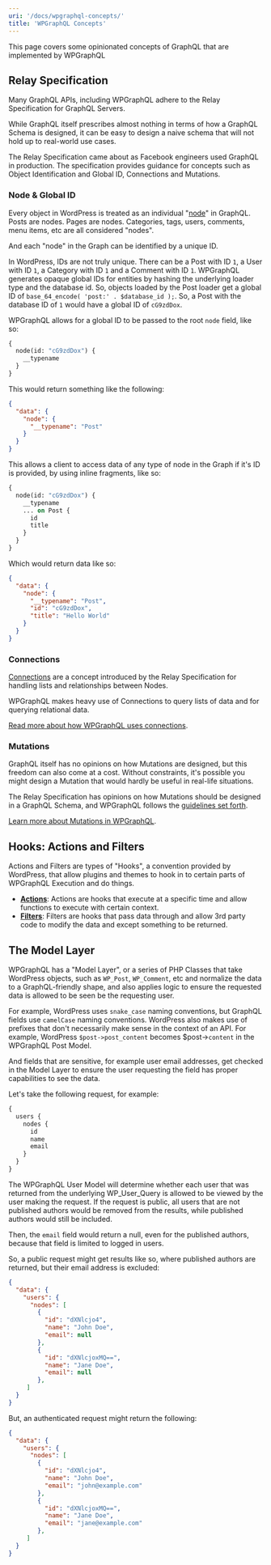 ```yaml
---
uri: '/docs/wpgraphql-concepts/'
title: 'WPGraphQL Concepts'
---
```


This page covers some opinionated concepts of GraphQL that are implemented by WPGraphQL

## Relay Specification

Many GraphQL APIs, including WPGraphQL adhere to the Relay Specification for GraphQL Servers.

While GraphQL itself prescribes almost nothing in terms of how a GraphQL Schema is designed, it can be easy to design a naive schema that will not hold up to real-world use cases.

The Relay Specification came about as Facebook engineers used GraphQL in production. The specification provides guidance for concepts such as Object Identification and Global ID, Connections and Mutations.

### Node &amp; Global ID

Every object in WordPress is treated as an individual "[node](https://relay.dev/docs/guides/graphql-server-specification/#object-identification)" in GraphQL. Posts are nodes. Pages are nodes. Categories, tags, users, comments, menu items, etc are all considered "nodes".

And each "node" in the Graph can be identified by a unique ID.

In WordPress, IDs are not truly unique. There can be a Post with ID `1`, a User with ID `1`, a Category with ID `1` and a Comment with ID `1`. WPGraphQL generates opaque global IDs for entities by hashing the underlying loader type and the database id. So, objects loaded by the Post loader get a global ID of `base_64_encode( 'post:' . $database_id );`. So, a Post with the database ID of `1` would have a global ID of `cG9zdDox`.

WPGraphQL allows for a global ID to be passed to the root `node` field, like so:

```graphql
{
  node(id: "cG9zdDox") {
    __typename
  }
}
```

This would return something like the following:

```json
{
  "data": {
    "node": {
      "__typename": "Post"
    }
  }
}
```

This allows a client to access data of any type of node in the Graph if it's ID is provided, by using inline fragments, like so:

```graphql
{
  node(id: "cG9zdDox") {
    __typename
    ... on Post {
      id
      title
    }
  }
}
```

Which would return data like so:

```json
{
  "data": {
    "node": {
      "__typename": "Post",
      "id": "cG9zdDox",
      "title": "Hello World"
    }
  }
}
```

### Connections

[Connections](https://relay.dev/docs/guides/graphql-server-specification/#connections) are a concept introduced by the Relay Specification for handling lists and relationships between Nodes.

WPGraphQL makes heavy use of Connections to query lists of data and for querying relational data.

[Read more about how WPGraphQL uses connections](/docs/connections/).

### Mutations

GraphQL itself has no opinions on how Mutations are designed, but this freedom can also come at a cost. Without constraints, it's possible you might design a Mutation that would hardly be useful in real-life situations.

The Relay Specification has opinions on how Mutations should be designed in a GraphQL Schema, and WPGraphQL follows the [guidelines set forth](https://relay.dev/docs/guided-tour/updating-data/graphql-mutations/).

[Learn more about Mutations in WPGraphQL](/docs/wpgraphql-mutations/).

## Hooks: Actions and Filters

Actions and Filters are types of "Hooks", a convention provided by WordPress, that allow plugins and themes to hook in to certain parts of WPGraphQL Execution and do things.

- **[Actions](/actions/)**: Actions are hooks that execute at a specific time and allow functions to execute with certain context.
- **[Filters](/filters/)**: Filters are hooks that pass data through and allow 3rd party code to modify the data and except something to be returned.

## The Model Layer

WPGraphQL has a "Model Layer", or a series of PHP Classes that take WordPress objects, such as `WP_Post`, `WP_Comment`, etc and normalize the data to a GraphQL-friendly shape, and also applies logic to ensure the requested data is allowed to be seen be the requesting user.

For example, WordPress uses `snake_case` naming conventions, but GraphQL fields use `camelCase` naming conventions. WordPress also makes use of prefixes that don't necessarily make sense in the context of an API. For example, WordPress `$post->post_content` becomes $post->`content` in the WPGraphQL Post Model.

And fields that are sensitive, for example user email addresses, get checked in the Model Layer to ensure the user requesting the field has proper capabilities to see the data.

Let's take the following request, for example:

```graphql
{
  users {
    nodes {
      id
      name
      email
    }
  }
}
```

The WPGraphQL User Model will determine whether each user that was returned from the underlying WP_User_Query is allowed to be viewed by the user making the request. If the request is public, all users that are not published authors would be removed from the results, while published authors would still be included.

Then, the `email` field would return a null, even for the published authors, because that field is limited to logged in users.

So, a public request might get results like so, where published authors are returned, but their email address is excluded:

```json
{
  "data": {
    "users": {
      "nodes": [
        {
          "id": "dXNlcjo4",
          "name": "John Doe",
          "email": null
        },
        {
          "id": "dXNlcjoxMQ==",
          "name": "Jane Doe",
          "email": null
        },
     ]
  }
}
```

But, an authenticated request might return the following:

```json
{
  "data": {
    "users": {
      "nodes": [
        {
          "id": "dXNlcjo4",
          "name": "John Doe",
          "email": "john@example.com"
        },
        {
          "id": "dXNlcjoxMQ==",
          "name": "Jane Doe",
          "email": "jane@example.com"
        },
     ]
  }
}
```

